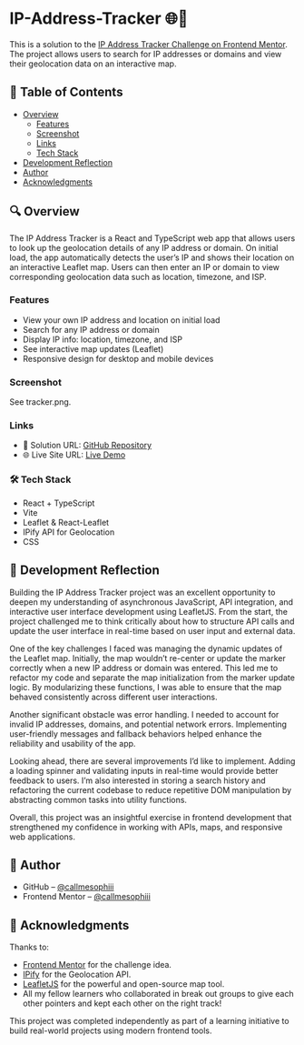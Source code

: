 # IP-Address-Tracker 🌐📍

This is a solution to the [IP Address Tracker Challenge on Frontend Mentor](https://www.frontendmentor.io/challenges/ip-address-tracker-I8-0yYAH0). The project allows users to search for IP addresses or domains and view their geolocation data on an interactive map.

## 📑 Table of Contents

- [Overview](#overview)
  - [Features](#features)
  - [Screenshot](#screenshot)
  - [Links](#links)
  - [Tech Stack](#techstack)
- [Development Reflection](#development-reflection)
- [Author](#author)
- [Acknowledgments](#acknowledgments)

## 🔍 Overview
The IP Address Tracker is a React and TypeScript web app that allows users to look up the geolocation details of any IP address or domain. On initial load, the app automatically detects the user’s IP and shows their location on an interactive Leaflet map. Users can then enter an IP or domain to view corresponding geolocation data such as location, timezone, and ISP.

### Features

- View your own IP address and location on initial load
- Search for any IP address or domain
- Display IP info: location, timezone, and ISP
- See interactive map updates (Leaflet)
- Responsive design for desktop and mobile devices

### Screenshot
See tracker.png.

### Links

- 🔗 Solution URL: [GitHub Repository](https://github.com/yourusername/ip-address-tracker)
- 🌐 Live Site URL: [Live Demo](https://vercel.com/callmesophiiis-projects/ip-address-tracker)

### 🛠️ Tech Stack

- React + TypeScript
- Vite
- Leaflet & React-Leaflet
- IPify API for Geolocation
- CSS

## 🧠 Development Reflection

Building the IP Address Tracker project was an excellent opportunity to deepen my understanding of asynchronous JavaScript, API integration, and interactive user interface development using LeafletJS. From the start, the project challenged me to think critically about how to structure API calls and update the user interface in real-time based on user input and external data.

One of the key challenges I faced was managing the dynamic updates of the Leaflet map. Initially, the map wouldn’t re-center or update the marker correctly when a new IP address or domain was entered. This led me to refactor my code and separate the map initialization from the marker update logic. By modularizing these functions, I was able to ensure that the map behaved consistently across different user interactions.

Another significant obstacle was error handling. I needed to account for invalid IP addresses, domains, and potential network errors. Implementing user-friendly messages and fallback behaviors helped enhance the reliability and usability of the app.

Looking ahead, there are several improvements I’d like to implement. Adding a loading spinner and validating inputs in real-time would provide better feedback to users. I’m also interested in storing a search history and refactoring the current codebase to reduce repetitive DOM manipulation by abstracting common tasks into utility functions.

Overall, this project was an insightful exercise in frontend development that strengthened my confidence in working with APIs, maps, and responsive web applications.


## 👤 Author

- GitHub – [@callmesophiii](https://github.com/callmesophiii)
- Frontend Mentor – [@callmesophiii](https://www.frontendmentor.io/profile/callmesophiii)
  

## 🙌 Acknowledgments

Thanks to:
- [Frontend Mentor](https://www.frontendmentor.io) for the challenge idea.
- [IPify](https://geo.ipify.org) for the Geolocation API.
- [LeafletJS](https://leafletjs.com) for the powerful and open-source map tool.
- All my fellow learners who collaborated in break out groups to give each other pointers and kept each other on the right track!

This project was completed independently as part of a learning initiative to build real-world projects using modern frontend tools.
